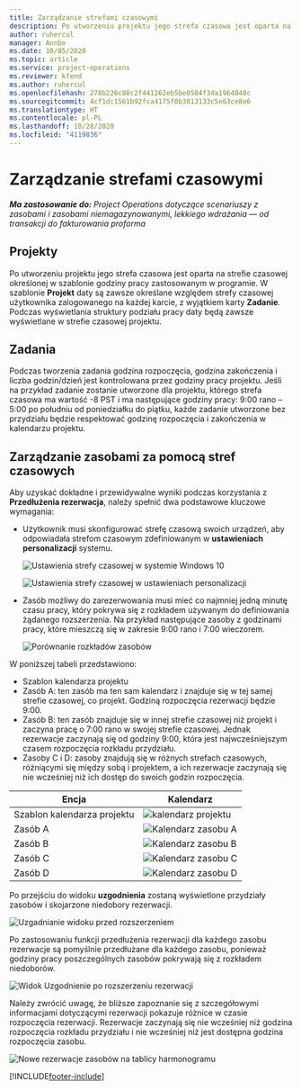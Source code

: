 ```yaml
---
title: Zarządzanie strefami czasowymi
description: Po utworzeniu projektu jego strefa czasowa jest oparta na strefie czasowej określonej w szablonie godziny pracy zastosowanym w programie.
author: ruhercul
manager: Annbe
ms.date: 10/05/2020
ms.topic: article
ms.service: project-operations
ms.reviewer: kfend
ms.author: ruhercul
ms.openlocfilehash: 278b226c88c2f441262eb5be0504f34a1964848c
ms.sourcegitcommit: 4cf1dc1561b92fca4175f0b3813133c5e63ce8e6
ms.translationtype: HT
ms.contentlocale: pl-PL
ms.lasthandoff: 10/28/2020
ms.locfileid: "4119836"
---
```

# <a name="manage-time-zones"></a>Zarządzanie strefami czasowymi

_**Ma zastosowanie do:** Project Operations dotyczące scenariuszy z zasobami i zasobami niemagazynowanymi, lekkiego wdrażania — od transakcji do fakturowania proforma_


## <a name="projects"></a>Projekty

Po utworzeniu projektu jego strefa czasowa jest oparta na strefie czasowej określonej w szablonie godziny pracy zastosowanym w programie. W szablonie **Projekt** daty są zawsze określane względem strefy czasowej użytkownika zalogowanego na każdej karcie, z wyjątkiem karty **Zadanie**. Podczas wyświetlania struktury podziału pracy daty będą zawsze wyświetlane w strefie czasowej projektu.

## <a name="tasks"></a>Zadania

Podczas tworzenia zadania godzina rozpoczęcia, godzina zakończenia i liczba godzin/dzień jest kontrolowana przez godziny pracy projektu. Jeśli na przykład zadanie zostanie utworzone dla projektu, którego strefa czasowa ma wartość -8 PST i ma następujące godziny pracy: 9:00 rano – 5:00 po południu od poniedziałku do piątku, każde zadanie utworzone bez przydziału będzie respektować godzinę rozpoczęcia i zakończenia w kalendarzu projektu.

## <a name="manage-resources-with-time-zones"></a>Zarządzanie zasobami za pomocą stref czasowych

Aby uzyskać dokładne i przewidywalne wyniki podczas korzystania z **Przedłużenia rezerwacja**, należy spełnić dwa podstawowe kluczowe wymagania:  

- Użytkownik musi skonfigurować strefę czasową swoich urządzeń, aby odpowiadała strefom czasowym zdefiniowanym w **ustawieniach personalizacji** systemu.
 
  ![Ustawienia strefy czasowej w systemie Windows 10](media/reconcile-assignments-03.png)

  ![Ustawienia strefy czasowej w ustawieniach personalizacji](media/reconcile-assignments-04.png)
 
- Zasób możliwy do zarezerwowania musi mieć co najmniej jedną minutę czasu pracy, który pokrywa się z rozkładem używanym do definiowania żądanego rozszerzenia. Na przykład następujące zasoby z godzinami pracy, które mieszczą się w zakresie 9:00 rano i 7:00 wieczorem. 

  ![Porównanie rozkładów zasobów](media/reconcile-assignments-05.png)

W poniższej tabeli przedstawiono:

- Szablon kalendarza projektu
- Zasób A: ten zasób ma ten sam kalendarz i znajduje się w tej samej strefie czasowej, co projekt. Godziną rozpoczęcia rezerwacji będzie 9:00.
- Zasób B: ten zasób znajduje się w innej strefie czasowej niż projekt i zaczyna pracę o 7:00 rano w swojej strefie czasowej. Jednak rezerwacje zaczynają się od godziny 9:00, która jest najwcześniejszym czasem rozpoczęcia rozkładu przydziału.
- Zasoby C i D: zasoby znajdują się w różnych strefach czasowych, różniącymi się między sobą i projektem, a ich rezerwacje zaczynają się nie wcześniej niż ich dostęp do swoich godzin rozpoczęcia.

|Encja  |Kalendarz  |
|-|-|
|Szablon kalendarza projektu   | ![kalendarz projektu](media/reconcile-assignments-06.png) |
|Zasób A  | ![Kalendarz zasobu A](media/reconcile-assignments-06.png) |
|Zasób B  |  ![Kalendarz zasobu B](media/reconcile-assignments-07.png) |
|Zasób C  |  ![Kalendarz zasobu C](media/reconcile-assignments-08.png) |
|Zasób D  | ![Kalendarz zasobu D](media/reconcile-assignments-09.png)  |
 
Po przejściu do widoku **uzgodnienia** zostaną wyświetlone przydziały zasobów i skojarzone niedobory rezerwacji.

![Uzgadnianie widoku przed rozszerzeniem](media/reconcile-assignments-10.png)

Po zastosowaniu funkcji przedłużenia rezerwacji dla każdego zasobu rezerwacje są pomyślnie przedłużane dla każdego zasobu, ponieważ godziny pracy poszczególnych zasobów pokrywają się z rozkładem niedoborów.

![Widok Uzgodnienie po rozszerzeniu rezerwacji](media/reconcile-assignments-11.png) 

Należy zwrócić uwagę, że bliższe zapoznanie się z szczegółowymi informacjami dotyczącymi rezerwacji pokazuje różnice w czasie rozpoczęcia rezerwacji. Rezerwacje zaczynają się nie wcześniej niż godzina rozpoczęcia rozkładu przydziału i nie wcześniej niż jest dostępna godzina rozpoczęcia zasobu.

![Nowe rezerwacje zasobów na tablicy harmonogramu](media/reconcile-assignments-12.png)


[!INCLUDE[footer-include](../includes/footer-banner.md)]